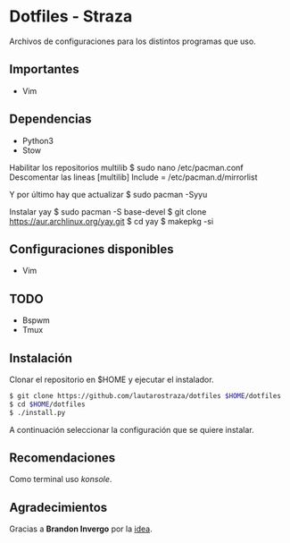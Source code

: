 # Dotfiles - Straza
Archivos de configuraciones para los distintos programas que uso.

## Importantes
- Vim

## Dependencias
- Python3
- Stow

Habilitar los repositorios multilib
$ sudo nano /etc/pacman.conf
Descomentar las lineas
[multilib]
Include = /etc/pacman.d/mirrorlist

Y por último hay que actualizar
$ sudo pacman -Syyu

Instalar yay
$ sudo pacman -S base-devel
$ git clone https://aur.archlinux.org/yay.git
$ cd yay
$ makepkg -si

## Configuraciones disponibles
- Vim

## TODO
- Bspwm
- Tmux

## Instalación
Clonar el repositorio en $HOME y ejecutar el instalador.

```bash
$ git clone https://github.com/lautarostraza/dotfiles $HOME/dotfiles
$ cd $HOME/dotfiles
$ ./install.py
```
A continuación seleccionar la configuración que se quiere instalar.

## Recomendaciones
Como terminal uso *konsole*.

## Agradecimientos
Gracias a **Brandon Invergo** por la [idea](http://brandon.invergo.net/news/2012-05-26-using-gnu-stow-to-manage-your-dotfiles.html).
